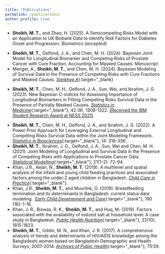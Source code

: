 ```yaml
---
title: "Publications"
permalink: /publications/
author_profile: true
---
```


- **Sheikh, M. T.**, and Zhao, H. (2025). A Semicompeting Risks Model with an Application to UK Biobank Data to Identify Risk Factors for Diabetes Onset and Progression. *Biometrics (accepted)* 
<!-- - **Sheikh, M. T.**, and Zhao, H. (2024). Latent class mixed effects model with endogenous time-varying covariates for classifying longitudinal hemoglobin profiles in individuals at elevated risk of diabetes. *In preparation* -->
- **Sheikh, M. T.**, Gelfond, J. A., and Chen, M. H. (2024). Bayesian Joint Model for Longitudinal Biomarker and Competing Risks of Prostate Cancer with Cure Fraction, Accounting for Masked Causes. *Manuscript* 
- Menger, A., **Sheikh, M. T.**, and Chen, M. H. (2024). Bayesian Modeling of Survival Data in the Presence of Competing Risks with Cure Fractions and Masked Causes. [*Sankhya A*](https://link.springer.com/article/10.1007/s13171-023-00335-5){:target="_blank}
<!-- - Menger, A., **Sheikh, M. T.**, and Chen, M. H. (2023). Joint Modeling of Longitudinal and Competing Risks Survival Data with Cure Fractions and Masked Causes. *In preparation* -->
- **Sheikh, M. T.**, Chen, M. H., Gelfond, J. A., Sun, Wei, and Ibrahim, J. G. (2023). New Bayesian C-indices for Assessing Importance of Longitudinal Biomarkers 
in Fitting Competing Risks Survival Data in the Presence of Partially Masked Causes. [*Statistics in Medicine*](https://onlinelibrary.wiley.com/doi/10.1002/sim.9671){:target="_blank"}, 42 (9), 1308-1322. [[Received the IBM Student Research Award at NESS 2021]](https://statistics.uconn.edu/2021/10/14/awards-at-the-34th-ness-symposium/)
<!-- - Perry, M. A., **Sheikh, M. T.**, Asaro, L., Wypij, D., Weiss, S. L., Zuppa, A. F., Dahmer, M., Flori, H., and Curley, M. A. (2023). Risk factors for new physical morbidity at 6-months after discharge in survivors of pediatric acute respiratory failure. Manuscript* -->
- **Sheikh, M. T.**, Chen, M. H., Gelfond, J. A., and Ibrahim, J. G. (2022). A Power Prior Approach for Leveraging External Longitudinal and Competing Risks Survival Data within the Joint Modeling Framework. [*Statistics in Biosciences*](https://doi.org/10.1007/s12561-021-09330-6){:target="_blank"}, 14: 318-336.
- **Sheikh, M. T.**, Ibrahim, J. G., Gelfond, J. A., Sun, Wei and Chen, M. H. (2021). Joint Modeling of Longitudinal and Survival Data in the Presence of Competing Risks with Applications to Prostate Cancer Data. [*Statistical Modelling*](https://pubmed.ncbi.nlm.nih.gov/34177376/){:target="_blank"}, 21(1–2): 72–94.
- Khan, J.R., Awan, N., **Sheikh, M. T.** (2019). A multilevel and spatial analysis 
of the infant and young child feeding practices and associated factors among the 
under-2 aged children in Bangladesh. [*Child Care in Practice*](https://doi.org/10.1080/13575279.2019.1680528){:target="_blank"}.
- Khan, J.R., **Sheikh, M. T.**, and Muurlink, O. (2019). Breastfeeding termination and 
its determinants in Bangladesh: current status data modeling. 
[*Early Child Development and Care*](https://doi.org/10.1080/03004430.2019.1595609){:target="_blank"}, 190 (16): 1-16.
- Khan, J. R., Biswas, R. K., **Sheikh, M. T.**, and Huq, M. (2019). Factors associated with 
the availability of iodized salt at household level: A case study in Bangladesh. 
[*Public Health Nutrition*](https://www.cambridge.org/core/journals/public-health-nutrition/article/factors-associated-with-the-availability-of-iodized-salt-at-household-level-a-case-study-in-bangladesh/17580692A2007D6D5FE07C2C5590218D){:target="_blank"}, 22(10), 1815-1823. 
- **Sheikh, M. T.**, Uddin, M. N., and Khan, J. R. (2017). A comprehensive analysis of trends 
and determinants of HIV/AIDS knowledge among the Bangladeshi women based on Bangladesh 
Demographic and Health Surveys, 2007-2014. 
[*Archives of Public Health*](https://link.springer.com/article/10.1186/s13690-017-0228-2){:target="_blank"}, 75:59. 
